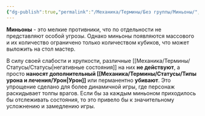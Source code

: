 ```yaml
---
{"dg-publish":true,"permalink":"/Механика/Термины/Без группы/Миньоны/","noteIcon":"","created":"2025-10-12T10:43:42.714+03:00","updated":"2025-09-24T17:40:14.024+03:00"}
---
```



**Миньоны** - это мелкие противники, что по отдельности не представляют особой угрозы. Однако миньоны появляются массового и их количество ограничено только количеством кубиков, что может выложить на стол мастер. 

В силу своей слабости и хрупкости, различные [[Механика/Термины/Статусы/Статусы\|негативные состояния]] на них **не действуют**, а просто **наносят дополнительный [[Механика/Термины/Статусы/Типы урона и лечения/Урон\|Урон]]** или перманентно **убивают**. Это упрощение сделано для более динамичной игры, где персонаж раскидывает толпы врагов. Если бы за каждым миньоном приходилось бы отслеживать состояния, то это привело бы к значительному усложнению и замедлению игры. 